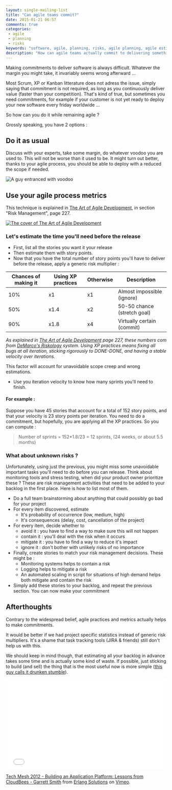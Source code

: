 ```yaml
---
layout: single-mailing-list
title: "Can agile teams commit?"
date: 2015-01-21 06:57
comments: true
categories:
 - agile
 - planning
 - risks
keywords: "software, agile, planning, risks, agile planning, agile estimations, risk management"
description: "How can agile teams actually commit to delivering something at a specific date ?"
---
```

Making commitments to deliver software is always difficult. Whatever the margin you might take, it invariably seems wrong afterward ...

Most Scrum, XP or Kanban litterature does not adress the issue, simply saying that commitment is not required, as long as you continuously deliver value (faster than your competition). That's kind of true, but sometimes you need commitments, for example if your customer is not yet ready to deploy your new software every friday worldwide ...

So how can you do it while remaining agile ?

Grossly speaking, you have 2 options :

## Do it as usual

Discuss with your experts, take some margin, do whatever voodoo you are used to. This will not be worse than it used to be. It might turn out better, thanks to your agile process, you should be able to deploy with a reduced the scope if needed.

![A guy entranced with voodoo]({{site.url}}{{site.baseurl}}/imgs/2015-01-21-can-agile-teams-commit/voodoo.jpg)

## Use your agile process metrics

This technique is explained in [The Art of Agile Development](http://www.amazon.com/Art-Agile-Development-James-Shore/dp/0596527675/ref=sr_1_1?tag=pbourgau-20&amp;s=books&ie=UTF8&qid=1411140759&sr=1-1&keywords=the+art+of+agile+development), in section "Risk Management", page 227.

[![The cover of The Art of Agile Development]({{site.url}}{{site.baseurl}}/imgs/2015-01-21-can-agile-teams-commit/art-of-agile-development.jpg)](http://www.amazon.com/Art-Agile-Development-James-Shore/dp/0596527675/ref=sr_1_1?tag=pbourgau-20&amp;s=books&ie=UTF8&qid=1411140759&sr=1-1&keywords=the+art+of+agile+development)

### Let's estimate the time you'll need before the release

* First, list all the stories you want it your release
* Then estimate them with story points.
* Now that you have the total number of story points you'll have to deliver before the release, apply a generic risk multiplier :

Chances of making it | Using XP practices | Otherwise | Description
---------------------|--------------------|-----------|----------------------------
10%	             |x1	          | x1	      | Almost impossible (ignore)
50%	             |x1.4	          | x2	      | 50-50 chance (stretch goal)
90%	             |x1.8	          | x4	      | Virtually certain (commit)
_As explained in [The Art of Agile Development](http://www.amazon.com/Art-Agile-Development-James-Shore/dp/0596527675/ref=sr_1_1?tag=pbourgau-20&amp;s=books&ie=UTF8&qid=1411140759&sr=1-1&keywords=the+art+of+agile+development) page 227, these numbers com from [DeMarco's Riskology](http://www.systemsguild.com/riskology/) system. Using XP practices means fixing all bugs at all iteration, sticking rigorously to DONE-DONE, and having a stable velocity over iterations._

This factor will account for unavoidable scope creep and wrong estimations.
* Use you iteration velocity to know how many sprints you'll need to finish.

#### For example :

Suppose you have 45 stories that account for a total of 152 story points, and that your velocity is 23 story points per iteration. You need to do a commitment, but hopefully, you are applying all the XP practices. So you can compute :

> Number of sprints = 152*1.8/23 = 12 sprints, (24 weeks, or about 5.5 months)

### What about unknown risks ?

Unfortunately, using just the previous, you might miss some unavoidable important tasks you'll need to do before you can release. Think about monitoring tools and stress testing, when did your product owner prioritize these ? These are risk management activities that need to be added to your backlog in the first place. Here is how to list most of them.

* Do a full team brainstorming about anything that could possibly go bad for your project
* For every item discovered, estimate
  * It's probability of occurrence (low, medium, high)
  * It's consequences (delay, cost, cancellation of the project)
* For every item, decide whether to
  * avoid it : you have to find a way to make sure this will not happen
  * contain it : you'll deal with the risk when it occurs
  * mitigate it : you have to find a way to reduce it's impact
  * ignore it : don't bother with unlikely risks of no importance
* Finally, create stories to match your risk management decisions. These might be :
  * Monitoring systems helps to contain a risk
  * Logging helps to mitigate a risk
  * An automated scaling in script for situations of high demand helps both mitigate and contain the risk
* Simply add these stories to your backlog, and repeat the previous section. You can now make your commitment

## Afterthoughts

Contrary to the widespread belief, agile practices and metrics actually helps to make commitments.

It would be better if we had project specific statistics instead of generic risk multipliers. It's a shame that task tracking tools (JIRA & friends) still don't help us with this.

We should keep in mind though, that estimating all your backlog in advance takes some time and is actually some kind of waste. If possible, just sticking to build (and sell) the thing that is the most useful now is more simple ([this guy calls it drunken stumble](http://vimeo.com/75196281)).

<iframe src="//player.vimeo.com/video/75196281" width="500" height="281" frameborder="0" webkitallowfullscreen mozallowfullscreen allowfullscreen></iframe> <p><a href="http://vimeo.com/75196281">Tech Mesh 2012 - Building an Application Platform: Lessons from CloudBees - Garrett Smith</a> from <a href="http://vimeo.com/erlang">Erlang Solutions</a> on <a href="https://vimeo.com">Vimeo</a>.</p>
